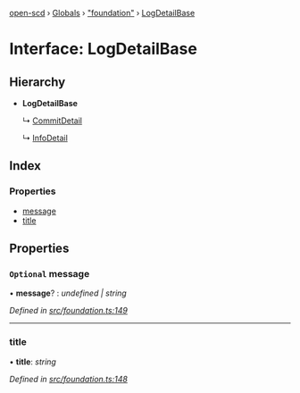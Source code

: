 [open-scd](../README.md) › [Globals](../globals.md) › ["foundation"](../modules/_foundation_.md) › [LogDetailBase](_foundation_.logdetailbase.md)

# Interface: LogDetailBase

## Hierarchy

* **LogDetailBase**

  ↳ [CommitDetail](_foundation_.commitdetail.md)

  ↳ [InfoDetail](_foundation_.infodetail.md)

## Index

### Properties

* [message](_foundation_.logdetailbase.md#optional-message)
* [title](_foundation_.logdetailbase.md#title)

## Properties

### `Optional` message

• **message**? : *undefined | string*

*Defined in [src/foundation.ts:149](https://github.com/openscd/open-scd/blob/2534042/src/foundation.ts#L149)*

___

###  title

• **title**: *string*

*Defined in [src/foundation.ts:148](https://github.com/openscd/open-scd/blob/2534042/src/foundation.ts#L148)*
